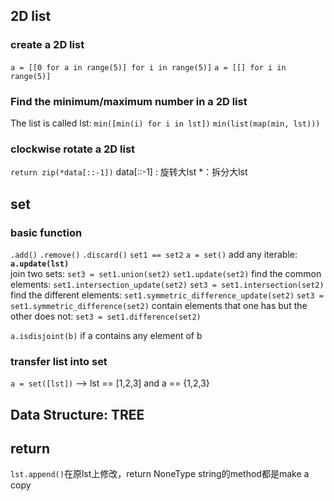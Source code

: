 ## 2D list
### create a 2D list
`a = [[0 for a in range(5)] for i in range(5)]`
`a = [[] for i in range(5)]`  
### Find the minimum/maximum number in a 2D list
The list is called lst: `min([min(i) for i in lst])`
`min(list(map(min, lst)))`

### clockwise rotate a 2D list
`return zip(*data[::-1])`
data[::-1] : 旋转大lst
 *：拆分大lst

## set 
### basic function
`.add()` `.remove()` `.discard()` `set1 == set2`  `a = set()` 
add any iterable: **`a.update(lst)`**  
join two sets: `set3 = set1.union(set2)` `set1.update(set2)`
find the common elements: `set1.intersection_update(set2)` `set3 = set1.intersection(set2)`  
find the different elements: `set1.symmetric_difference_update(set2)` `set3 = set1.symmetric_difference(set2)`
contain elements that one has but the other does not: `set3 = set1.difference(set2)`

`a.isdisjoint(b)` if a contains any element of b  

### transfer list into set
`a = set([lst])` --> lst == [1,2,3] and a == {1,2,3}

## Data Structure: TREE


## return 
`lst.append()`在原lst上修改，return NoneType
string的method都是make a copy

